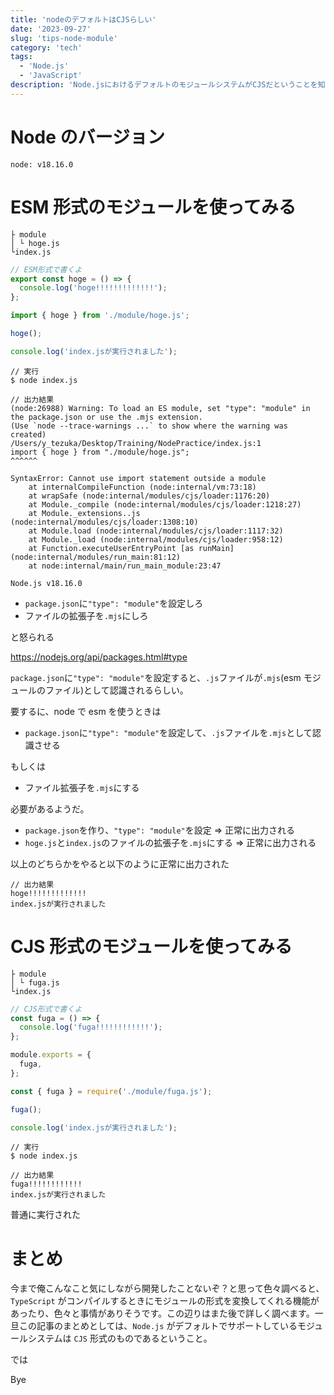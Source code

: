 ```yaml
---
title: 'nodeのデフォルトはCJSらしい'
date: '2023-09-27'
slug: 'tips-node-module'
category: 'tech'
tags:
  - 'Node.js'
  - 'JavaScript'
description: 'Node.jsにおけるデフォルトのモジュールシステムがCJSだということを知ったので、検証も兼ねて軽く遊んでみました。'
---
```


# Node のバージョン

`node: v18.16.0`

# ESM 形式のモジュールを使ってみる

```
├ module
│ └ hoge.js
└index.js
```

```javascript:hoge.js
// ESM形式で書くよ
export const hoge = () => {
  console.log('hoge!!!!!!!!!!!!!');
};
```

```javascript:index.js
import { hoge } from './module/hoge.js';

hoge();

console.log('index.jsが実行されました');
```

```
// 実行
$ node index.js

// 出力結果
(node:26988) Warning: To load an ES module, set "type": "module" in the package.json or use the .mjs extension.
(Use `node --trace-warnings ...` to show where the warning was created)
/Users/y_tezuka/Desktop/Training/NodePractice/index.js:1
import { hoge } from "./module/hoge.js";
^^^^^^

SyntaxError: Cannot use import statement outside a module
    at internalCompileFunction (node:internal/vm:73:18)
    at wrapSafe (node:internal/modules/cjs/loader:1176:20)
    at Module._compile (node:internal/modules/cjs/loader:1218:27)
    at Module._extensions..js (node:internal/modules/cjs/loader:1308:10)
    at Module.load (node:internal/modules/cjs/loader:1117:32)
    at Module._load (node:internal/modules/cjs/loader:958:12)
    at Function.executeUserEntryPoint [as runMain] (node:internal/modules/run_main:81:12)
    at node:internal/main/run_main_module:23:47

Node.js v18.16.0
```

- `package.json`に`"type": "module"`を設定しろ
- ファイルの拡張子を`.mjs`にしろ

と怒られる

https://nodejs.org/api/packages.html#type

`package.json`に`"type": "module"`を設定すると、`.js`ファイルが`.mjs`(esm モジュールのファイル)として認識されるらしい。

要するに、node で esm を使うときは

- `package.json`に`"type": "module"`を設定して、`.js`ファイルを`.mjs`として認識させる

もしくは

- ファイル拡張子を`.mjs`にする

必要があるようだ。

- `package.json`を作り、`"type": "module"`を設定 ⇒ 正常に出力される
- `hoge.js`と`index.js`のファイルの拡張子を`.mjs`にする ⇒ 正常に出力される

以上のどちらかをやると以下のように正常に出力された

```
// 出力結果
hoge!!!!!!!!!!!!!
index.jsが実行されました
```

# CJS 形式のモジュールを使ってみる

```
├ module
│ └ fuga.js
└index.js
```

```javascript:fuga.js
// CJS形式で書くよ
const fuga = () => {
  console.log('fuga!!!!!!!!!!!!');
};

module.exports = {
  fuga,
};
```

```javascript:index.js
const { fuga } = require('./module/fuga.js');

fuga();

console.log('index.jsが実行されました');
```

```
// 実行
$ node index.js

// 出力結果
fuga!!!!!!!!!!!!
index.jsが実行されました
```

普通に実行された

# まとめ

今まで俺こんなこと気にしながら開発したことないぞ？と思って色々調べると、`TypeScript` がコンパイルするときにモジュールの形式を変換してくれる機能があったり、色々と事情がありそうです。この辺りはまた後で詳しく調べます。一旦この記事のまとめとしては、`Node.js` がデフォルトでサポートしているモジュールシステムは `CJS` 形式のものであるということ。

では

Bye
